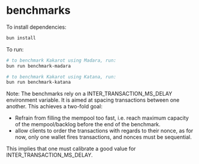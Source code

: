 # benchmarks

To install dependencies:

```bash
bun install
```

To run:

```bash
# to benchmark Kakarot using Madara, run:
bun run benchmark-madara

# to benchmark Kakarot using Katana, run:
bun run benchmark-katana
```

Note:
The benchmarks rely on a INTER_TRANSACTION_MS_DELAY environment variable.
It is aimed at spacing transactions between one another.
This achieves a two-fold goal:

- Refrain from filling the mempool too fast,
  i.e. reach maximum capacity of the mempool/backlog before the end of the benchmark.
- allow clients to order the transactions with regards to their nonce,
  as for now, only one wallet fires transactions, and nonces must be sequential.

This implies that one must calibrate a good value for INTER_TRANSACTION_MS_DELAY.
